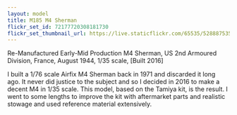 ```yaml
---
layout: model
title: M185 M4 Sherman
flickr_set_id: 72177720308181730
flickr_set_thumbnail_url: https://live.staticflickr.com/65535/52888753578_acc554209b_m.jpg
---
```


Re-Manufactured Early-Mid Production M4 Sherman, US 2nd Armoured Division, France, August 1944, 1/35 scale, [Built 2016]

I built a 1/76 scale Airfix M4 Sherman back in 1971 and discarded it long ago. It never did justice to the subject and so I decided in 2016 to make a decent M4 in 1/35 scale. This model, based on the Tamiya kit, is the result. I went to some lengths to improve the kit with aftermarket parts and realistic stowage and used reference material extensively.  


